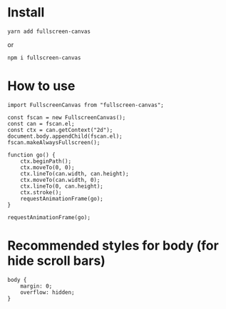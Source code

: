 # Install

```
yarn add fullscreen-canvas
```

or

```
npm i fullscreen-canvas
```

# How to use

```
import FullscreenCanvas from "fullscreen-canvas";

const fscan = new FullscreenCanvas();
const can = fscan.el;
const ctx = can.getContext("2d");
document.body.appendChild(fscan.el);
fscan.makeAlwaysFullscreen();

function go() {
    ctx.beginPath();
    ctx.moveTo(0, 0);
    ctx.lineTo(can.width, can.height);
    ctx.moveTo(can.width, 0);
    ctx.lineTo(0, can.height);
    ctx.stroke();
    requestAnimationFrame(go);
}

requestAnimationFrame(go);
```

# Recommended styles for body (for hide scroll bars)

```
body {
    margin: 0;
    overflow: hidden;
}
```
